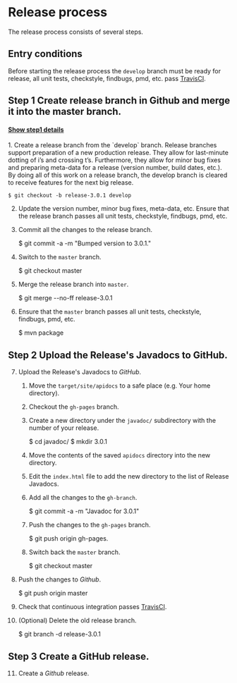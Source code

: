 # Release process

The release process consists of several steps.

## Entry conditions
Before starting the release process the `develop` branch must be 
ready for release, all unit tests, checkstyle, findbugs, pmd, etc. pass 
[TravisCI](https://travis-ci.org/).


## Step 1 Create release branch in Github and merge it into the master branch.

<div class="panel-group" id="step1-group">
  <div class="panel panel-default">
    <div class="panel-heading">
      <h4 class="panel-title">
        <a data-toggle="collapse" data-parent="#step1-group" href="#collapseStep1">Show step1 details</a>
      </h4>
    </div>
    <div id="collapseStep1" class="panel-collapse collapse">
      <div class="panel-body">
1. Create a release branch from the `develop` branch. Release branches support preparation of a 
new production release. They allow for last-minute dotting of i’s and crossing t’s. Furthermore,
they allow for minor bug fixes and preparing meta-data for a release (version number, build dates, 
etc.). By doing all of this work on a release branch, the develop branch is cleared to receive 
features for the next big release. 

    $ git checkout -b release-3.0.1 develop

2. Update the version number, minor bug fixes, meta-data, etc.  Ensure that the release branch 
passes all unit tests, checkstyle, findbugs, pmd, etc.

3. Commit all the changes to the release branch.

    $ git commit -a -m "Bumped version to 3.0.1."
    
4. Switch to the `master` branch.

    $ git checkout master

5. Merge the release branch into `master`.

    $ git merge --no-ff release-3.0.1

6. Ensure that the `master` branch passes all unit tests, checkstyle, findbugs, pmd, etc.

    $ mvn package

      </div>
    </div>
  </div>
</div>

## Step 2 Upload the Release's Javadocs to GitHub.
    
7. Upload the Release's Javadocs to *GitHub*.

    1. Move the `target/site/apidocs` to a safe place (e.g. Your home directory).

    2. Checkout the `gh-pages` branch.
    
    3. Create a new directory under the `javadoc/` subdirectory with the number of your release.
    
        $ cd javadoc/
        $ mkdir 3.0.1
        
    4. Move the contents of the saved `apidocs` directory into the new directory.
    
    5. Edit the `index.html` file to add the new directory to the list of Release Javadocs.
    
    6. Add all the changes to the `gh-branch`.
    
        $ git commit -a -m "Javadoc for 3.0.1"
        
    7. Push the changes to the `gh-pages` branch.
    
        $ git push origin gh-pages.
        
    8. Switch back the `master` branch.
    
        $ git checkout master 
    
8. Push the changes to *Github*.

    $ git push origin master
    
9. Check that continuous integration passes [TravisCI](https://travis-ci.org/).
  
10. (Optional) Delete the old release branch.

    $ git branch -d release-3.0.1

## Step 3 Create a GitHub release.

11. Create a *Github* release.
